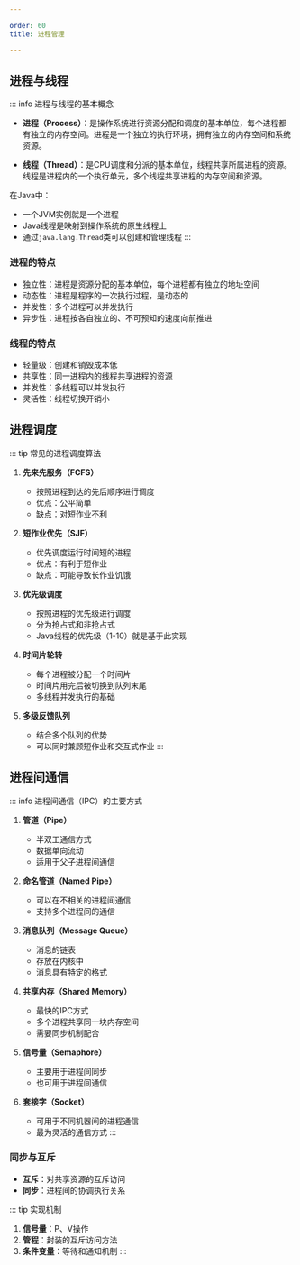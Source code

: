 ```yaml
---

order: 60
title: 进程管理

---
```


## 进程与线程

::: info 进程与线程的基本概念
- **进程（Process）**：是操作系统进行资源分配和调度的基本单位，每个进程都有独立的内存空间。进程是一个独立的执行环境，拥有独立的内存空间和系统资源。

- **线程（Thread）**：是CPU调度和分派的基本单位，线程共享所属进程的资源。线程是进程内的一个执行单元，多个线程共享进程的内存空间和资源。

在Java中：
- 一个JVM实例就是一个进程
- Java线程是映射到操作系统的原生线程上
- 通过`java.lang.Thread`类可以创建和管理线程
:::

### 进程的特点
- 独立性：进程是资源分配的基本单位，每个进程都有独立的地址空间
- 动态性：进程是程序的一次执行过程，是动态的
- 并发性：多个进程可以并发执行
- 异步性：进程按各自独立的、不可预知的速度向前推进

### 线程的特点
- 轻量级：创建和销毁成本低
- 共享性：同一进程内的线程共享进程的资源
- 并发性：多线程可以并发执行
- 灵活性：线程切换开销小

## 进程调度

::: tip 常见的进程调度算法
1. **先来先服务（FCFS）**
   - 按照进程到达的先后顺序进行调度
   - 优点：公平简单
   - 缺点：对短作业不利

2. **短作业优先（SJF）**
   - 优先调度运行时间短的进程
   - 优点：有利于短作业
   - 缺点：可能导致长作业饥饿

3. **优先级调度**
   - 按照进程的优先级进行调度
   - 分为抢占式和非抢占式
   - Java线程的优先级（1-10）就是基于此实现

4. **时间片轮转**
   - 每个进程被分配一个时间片
   - 时间片用完后被切换到队列末尾
   - 多线程并发执行的基础

5. **多级反馈队列**
   - 结合多个队列的优势
   - 可以同时兼顾短作业和交互式作业
:::

## 进程间通信

::: info 进程间通信（IPC）的主要方式
1. **管道（Pipe）**
   - 半双工通信方式
   - 数据单向流动
   - 适用于父子进程间通信

2. **命名管道（Named Pipe）**
   - 可以在不相关的进程间通信
   - 支持多个进程间的通信

3. **消息队列（Message Queue）**
   - 消息的链表
   - 存放在内核中
   - 消息具有特定的格式

4. **共享内存（Shared Memory）**
   - 最快的IPC方式
   - 多个进程共享同一块内存空间
   - 需要同步机制配合

5. **信号量（Semaphore）**
   - 主要用于进程间同步
   - 也可用于进程间通信

6. **套接字（Socket）**
   - 可用于不同机器间的进程通信
   - 最为灵活的通信方式
:::

### 同步与互斥
- **互斥**：对共享资源的互斥访问
- **同步**：进程间的协调执行关系

::: tip 实现机制
1. **信号量**：P、V操作
2. **管程**：封装的互斥访问方法
3. **条件变量**：等待和通知机制
:::